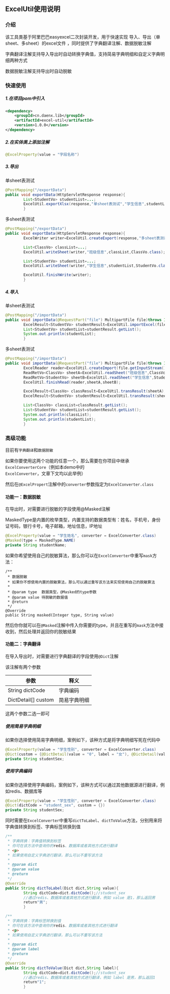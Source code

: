 ## ExcelUtil使用说明

### 介绍

该工具类基于阿里巴巴easyexcel二次封装开发，用于快速实现 导入、导出（单sheet、多sheet）的excel文件 ，同时提供了字典翻译注解、数据脱敏注解

字典翻译注解支持导入导出时自动转换字典值，支持简易字典明细和自定义字典明细两种方式

数据脱敏注解支持导出时自动脱敏

### 快速使用

##### 1.在项目pom中引入

```xml
<dependency>
    <groupId>cn.daenx.lib</groupId>
    <artifactId>excel-util</artifactId>
    <version>1.0.0</version>
</dependency>
```

##### 2.在实体类上添加注解

```java
@ExcelProperty(value = "字段名称")
```

##### 3.导出

单sheet表测试

```java
@PostMapping("/exportData")
public void exportData(HttpServletResponse response){
        List<StudentVo> studentList=...;
        ExcelUtil.exportXlsx(response,"单sheet表测试","学生信息",studentList,StudentVo.class);
        }
```

多sheet表测试

```java
@PostMapping("/exportData")
public void exportData(HttpServletResponse response){
        ExcelWriter writer=ExcelUtil.createExport(response,"多sheet表测试");

        List<ClassVo> classList=...;
        ExcelUtil.writeSheet(writer,"班级信息",classList,ClassVo.class);

        List<StudentVo> studentList=...;
        ExcelUtil.writeSheet(writer,"学生信息",studentList,StudentVo.class);

        ExcelUtil.finishWrite(writer);
        }
```

##### 4.导入

单sheet表测试

```java
@PostMapping("/importData")
public void importData(@RequestPart("file") MultipartFile file)throws IOException{
        ExcelResult<StudentVo> studentResult=ExcelUtil.importExcel(file.getInputStream(),StudentVo.class);
        List<StudentVo> studentList=studentResult.getList();
        System.out.println(studentList);
        }
```

多sheet表测试

```java
@PostMapping("/importData")
public void importData(@RequestPart("file") MultipartFile file)throws IOException{
        ExcelReader reader=ExcelUtil.createImport(file.getInputStream());
        ReadRetVo<ClassVo> sheetA=ExcelUtil.readSheet("班级信息",ClassVo.class);
        ReadRetVo<StudentVo> sheetB=ExcelUtil.readSheet("学生信息",StudentVo.class);
        ExcelUtil.finishRead(reader,sheetA,sheetB);

        ExcelResult<ClassVo> classResult=ExcelUtil.transResult(sheetA);
        ExcelResult<StudentVo> studentResult=ExcelUtil.transResult(sheetB);

        List<ClassVo> classList=classResult.getList();
        List<StudentVo> studentList=studentResult.getList();
        System.out.println(classList);
        System.out.println(studentList);
        }
```

### 高级功能

目前有`字典翻译`和`数据脱敏`

如果你要使用这两个功能的任意一个，那么需要在你项目中继承`ExcelConverterCore`（例如本demo中的`ExcelConverter`，文章下文均以此举例）

然后在`@ExcelPropert`注解中的`converter`参数指定为`ExcelConverter.class`

#### 功能一：数据脱敏

在导出时，对需要进行脱敏的字段使用@Masked注解

MaskedType是内置的枚举类型，内置支持的数据类型有：姓名，手机号，身份证号码，银行卡号，电子邮箱，地址信息，IP地址

```java
@ExcelProperty(value = "学生姓名", converter = ExcelConverter.class)
@Masked(type = MaskedType.NAME)
private String studentName;
```

如果你希望使用自己的脱敏算法，那么你可以在`ExcelConverter`中重写`mask`方法：

```
/**
 * 数据脱敏
 * 如果你不想使用内置的脱敏算法，那么可以通过重写该方法来实现使用自己的脱敏算法
 *
 * @param type  数据类型，@Masked的type参数
 * @param value 待脱敏的数据值
 * @return
 */
@Override
public String masked(Integer type, String value)
```

然后你你就可以在`@Masked`注解中传入你需要的type，并且在重写的`mask`方法中接收到，然后处理并返回你的脱敏结果

#### 功能二：字典翻译

在导入导出时，对需要进行字典翻译的字段使用`@Dict`注解

该注解有两个参数

| 参数                  | 释义     |
|---------------------|--------|
| String dictCode     | 字典编码   |
| DictDetail[] custom | 简易字典明细 |

这两个参数二选一即可

##### 使用简易字典明细

如果你选择使用简易字典明细，案例如下，该种方式是将字典明细写死在代码中

```java
@ExcelProperty(value = "学生性别", converter = ExcelConverter.class)
@Dict(custom = {@DictDetail(value = "0", label = "女"), @DictDetail(value = "1", label = "男")})
private String studentSex;
```

##### 使用字典编码

如果你选择使用字典编码，案例如下，该种方式可以通过其他数据源进行翻译，例如redis、数据库等

```java
@ExcelProperty(value = "学生性别", converter = ExcelConverter.class)
@Dict(dictCode = "student_sex", custom = {})
private String studentSex;
```

同时需要在`ExcelConverter`中重写`dictToLabel`、`dictToValue`方法，分别用来将字典值转换到标签、字典标签转换到值

```java
/**
 * 字典转换：字典值转换到标签
 * 你可在该方法中查询你的redis、数据库或者其他方式进行翻译
 * <p>
 * 如果使用自定义字典进行翻译，那么可以不重写该方法
 *
 * @param dict
 * @param value
 * @return
 */
@Override
public String dictToLabel(Dict dict,String value){
        String dictCode=dict.dictCode();//student_sex
        //通过redis、数据库或者其他方式进行翻译，例如 value 是1，那么返回男
        return"男";
        }

/**
 * 字典转换：字典标签转换到值
 * 你可在该方法中查询你的redis、数据库或者其他方式进行翻译
 * <p>
 * 如果使用自定义字典进行翻译，那么可以不重写该方法
 *
 * @param dict
 * @param label
 * @return
 */
@Override
public String dictToValue(Dict dict,String label){
        String dictCode=dict.dictCode();//student_sex
        //通过redis、数据库或者其他方式进行翻译，例如 label 是男，那么返回1
        return"1";
        }
```

